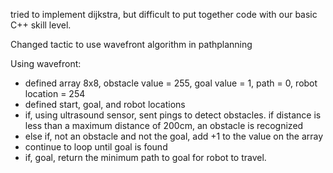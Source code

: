 tried to implement dijkstra, but difficult to put together code with our basic C++ skill level. 

Changed tactic to use wavefront algorithm in pathplanning

Using wavefront:
- defined array 8x8, obstacle value = 255, goal value = 1, path = 0, robot location = 254
- defined start, goal, and robot locations
- if, using ultrasound sensor, sent pings to detect obstacles. if distance is less than a maximum distance of 200cm, an obstacle is recognized
- else if, not an obstacle and not the goal, add +1 to the value on the array 
- continue to loop until goal is found 
- if, goal, return the minimum path to goal for robot to travel. 
